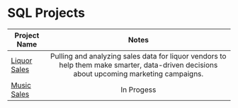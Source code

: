 # SQL Projects

|Project Name                                                                         | Notes        |
| ----------------------------------------------------------------------------------- |:------------------------:|
| [Liquor Sales](https://github.com/donsmithsf/SQL/tree/main/projects/Liquor%20Sales)| Pulling and analyzing sales data for liquor vendors to help them make smarter, data-driven decisions about upcoming marketing campaigns. | 
| [Music Sales](https://github.com/donsmithsf/SQL/tree/main/projects/Music%20Sales) |       In Progess           |




